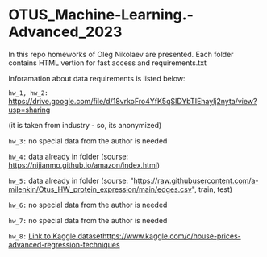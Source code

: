 # OTUS_Machine-Learning.-Advanced_2023

In this repo homeworks of Oleg Nikolaev are presented. Each folder contains HTML vertion for fast access and requirements.txt 

Inforamation about data requirements is listed below:

```hw_1, hw_2:``` https://drive.google.com/file/d/18vrkoFro4YfK5qSIDYbTIEhaylj2nyta/view?usp=sharing

(it is taken from industry - so, its anonymized)

```hw_3:``` no special data from the author is needed

```hw_4:``` data already in folder (sourse: https://nijianmo.github.io/amazon/index.html)

```hw_5:``` data already in folder (sourse: "https://raw.githubusercontent.com/a-milenkin/Otus_HW_protein_expression/main/edges.csv", train, test)

```hw_6:``` no special data from the author is needed

```hw_7:``` no special data from the author is needed

```hw_8:``` [Link to Kaggle dataset](https://www.kaggle.com/c/house-prices-advanced-regression-techniques)https://www.kaggle.com/c/house-prices-advanced-regression-techniques
